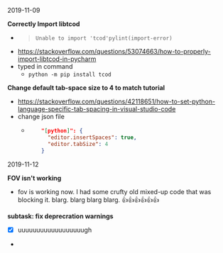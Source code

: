 2019-11-09

**Correctly Import libtcod**
- >`Unable to import 'tcod'pylint(import-error)`
- https://stackoverflow.com/questions/53074663/how-to-properly-import-libtcod-in-pycharm
- typed in command
  - `python -m pip install tcod`

**Change default tab-space size to 4 to match tutorial**
- https://stackoverflow.com/questions/42118651/how-to-set-python-language-specific-tab-spacing-in-visual-studio-code
- change json file
  - ```json
        "[python]": {
          "editor.insertSpaces": true,
          "editor.tabSize": 4
        }
    ```

2019-11-12

**FOV isn't working**
- fov is working now.  I had some crufty old mixed-up code that was blocking it.  blarg.  blarg blarg blarg.  👍👍👍👍👍👍

**subtask: fix deprecration warnings**

- [X] uuuuuuuuuuuuuuuuuugh
-